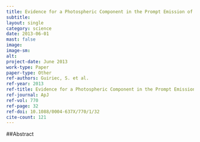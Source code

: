 ```yaml
---
title: Evidence for a Photospheric Component in the Prompt Emission of the Short GRB 120323A and Its Effects on the GRB Hardness-Luminosity Relation
subtitle: 
layout: single
category: science
date: 2013-06-01
mast: false
image: 
image-sm: 
alt: 
project-date: June 2013
work-type: Paper
paper-type: Other
ref-authors: Guiriec, S. et al.
ref-year: 2013
ref-title: Evidence for a Photospheric Component in the Prompt Emission of the Short GRB 120323A and Its Effects on the GRB Hardness-Luminosity Relation
ref-journal: ApJ
ref-vol: 770
ref-page: 32
ref-doi: 10.1088/0004-637X/770/1/32
cite-count: 121
---
```



##Abstract
